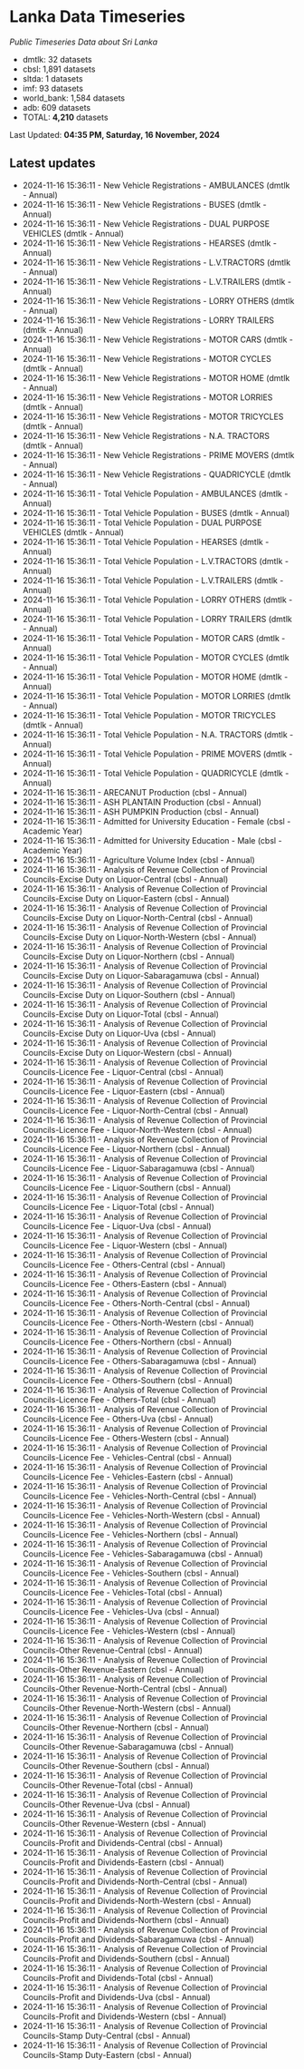 # Lanka Data Timeseries
*Public Timeseries Data about Sri Lanka*

* dmtlk: 32 datasets
* cbsl: 1,891 datasets
* sltda: 1 datasets
* imf: 93 datasets
* world_bank: 1,584 datasets
* adb: 609 datasets
* TOTAL: **4,210** datasets

Last Updated: **04:35 PM, Saturday, 16 November, 2024**

## Latest updates

* 2024-11-16 15:36:11 - New Vehicle Registrations - AMBULANCES (dmtlk - Annual)
* 2024-11-16 15:36:11 - New Vehicle Registrations - BUSES (dmtlk - Annual)
* 2024-11-16 15:36:11 - New Vehicle Registrations - DUAL PURPOSE VEHICLES (dmtlk - Annual)
* 2024-11-16 15:36:11 - New Vehicle Registrations - HEARSES (dmtlk - Annual)
* 2024-11-16 15:36:11 - New Vehicle Registrations - L.V.TRACTORS (dmtlk - Annual)
* 2024-11-16 15:36:11 - New Vehicle Registrations - L.V.TRAILERS (dmtlk - Annual)
* 2024-11-16 15:36:11 - New Vehicle Registrations - LORRY OTHERS (dmtlk - Annual)
* 2024-11-16 15:36:11 - New Vehicle Registrations - LORRY TRAILERS (dmtlk - Annual)
* 2024-11-16 15:36:11 - New Vehicle Registrations - MOTOR CARS (dmtlk - Annual)
* 2024-11-16 15:36:11 - New Vehicle Registrations - MOTOR CYCLES (dmtlk - Annual)
* 2024-11-16 15:36:11 - New Vehicle Registrations - MOTOR HOME (dmtlk - Annual)
* 2024-11-16 15:36:11 - New Vehicle Registrations - MOTOR LORRIES (dmtlk - Annual)
* 2024-11-16 15:36:11 - New Vehicle Registrations - MOTOR TRICYCLES (dmtlk - Annual)
* 2024-11-16 15:36:11 - New Vehicle Registrations - N.A. TRACTORS (dmtlk - Annual)
* 2024-11-16 15:36:11 - New Vehicle Registrations - PRIME MOVERS (dmtlk - Annual)
* 2024-11-16 15:36:11 - New Vehicle Registrations - QUADRICYCLE (dmtlk - Annual)
* 2024-11-16 15:36:11 - Total Vehicle Population - AMBULANCES (dmtlk - Annual)
* 2024-11-16 15:36:11 - Total Vehicle Population - BUSES (dmtlk - Annual)
* 2024-11-16 15:36:11 - Total Vehicle Population - DUAL PURPOSE VEHICLES (dmtlk - Annual)
* 2024-11-16 15:36:11 - Total Vehicle Population - HEARSES (dmtlk - Annual)
* 2024-11-16 15:36:11 - Total Vehicle Population - L.V.TRACTORS (dmtlk - Annual)
* 2024-11-16 15:36:11 - Total Vehicle Population - L.V.TRAILERS (dmtlk - Annual)
* 2024-11-16 15:36:11 - Total Vehicle Population - LORRY OTHERS (dmtlk - Annual)
* 2024-11-16 15:36:11 - Total Vehicle Population - LORRY TRAILERS (dmtlk - Annual)
* 2024-11-16 15:36:11 - Total Vehicle Population - MOTOR CARS (dmtlk - Annual)
* 2024-11-16 15:36:11 - Total Vehicle Population - MOTOR CYCLES (dmtlk - Annual)
* 2024-11-16 15:36:11 - Total Vehicle Population - MOTOR HOME (dmtlk - Annual)
* 2024-11-16 15:36:11 - Total Vehicle Population - MOTOR LORRIES (dmtlk - Annual)
* 2024-11-16 15:36:11 - Total Vehicle Population - MOTOR TRICYCLES (dmtlk - Annual)
* 2024-11-16 15:36:11 - Total Vehicle Population - N.A. TRACTORS (dmtlk - Annual)
* 2024-11-16 15:36:11 - Total Vehicle Population - PRIME MOVERS (dmtlk - Annual)
* 2024-11-16 15:36:11 - Total Vehicle Population - QUADRICYCLE (dmtlk - Annual)
* 2024-11-16 15:36:11 - ARECANUT Production (cbsl - Annual)
* 2024-11-16 15:36:11 - ASH PLANTAIN Production (cbsl - Annual)
* 2024-11-16 15:36:11 - ASH PUMPKIN Production (cbsl - Annual)
* 2024-11-16 15:36:11 - Admitted for University Education - Female (cbsl - Academic Year)
* 2024-11-16 15:36:11 - Admitted for University Education - Male (cbsl - Academic Year)
* 2024-11-16 15:36:11 - Agriculture Volume Index (cbsl - Annual)
* 2024-11-16 15:36:11 - Analysis of Revenue Collection of Provincial Councils-Excise Duty on Liquor-Central (cbsl - Annual)
* 2024-11-16 15:36:11 - Analysis of Revenue Collection of Provincial Councils-Excise Duty on Liquor-Eastern (cbsl - Annual)
* 2024-11-16 15:36:11 - Analysis of Revenue Collection of Provincial Councils-Excise Duty on Liquor-North-Central (cbsl - Annual)
* 2024-11-16 15:36:11 - Analysis of Revenue Collection of Provincial Councils-Excise Duty on Liquor-North-Western (cbsl - Annual)
* 2024-11-16 15:36:11 - Analysis of Revenue Collection of Provincial Councils-Excise Duty on Liquor-Northern (cbsl - Annual)
* 2024-11-16 15:36:11 - Analysis of Revenue Collection of Provincial Councils-Excise Duty on Liquor-Sabaragamuwa (cbsl - Annual)
* 2024-11-16 15:36:11 - Analysis of Revenue Collection of Provincial Councils-Excise Duty on Liquor-Southern (cbsl - Annual)
* 2024-11-16 15:36:11 - Analysis of Revenue Collection of Provincial Councils-Excise Duty on Liquor-Total (cbsl - Annual)
* 2024-11-16 15:36:11 - Analysis of Revenue Collection of Provincial Councils-Excise Duty on Liquor-Uva (cbsl - Annual)
* 2024-11-16 15:36:11 - Analysis of Revenue Collection of Provincial Councils-Excise Duty on Liquor-Western (cbsl - Annual)
* 2024-11-16 15:36:11 - Analysis of Revenue Collection of Provincial Councils-Licence Fee - Liquor-Central (cbsl - Annual)
* 2024-11-16 15:36:11 - Analysis of Revenue Collection of Provincial Councils-Licence Fee - Liquor-Eastern (cbsl - Annual)
* 2024-11-16 15:36:11 - Analysis of Revenue Collection of Provincial Councils-Licence Fee - Liquor-North-Central (cbsl - Annual)
* 2024-11-16 15:36:11 - Analysis of Revenue Collection of Provincial Councils-Licence Fee - Liquor-North-Western (cbsl - Annual)
* 2024-11-16 15:36:11 - Analysis of Revenue Collection of Provincial Councils-Licence Fee - Liquor-Northern (cbsl - Annual)
* 2024-11-16 15:36:11 - Analysis of Revenue Collection of Provincial Councils-Licence Fee - Liquor-Sabaragamuwa (cbsl - Annual)
* 2024-11-16 15:36:11 - Analysis of Revenue Collection of Provincial Councils-Licence Fee - Liquor-Southern (cbsl - Annual)
* 2024-11-16 15:36:11 - Analysis of Revenue Collection of Provincial Councils-Licence Fee - Liquor-Total (cbsl - Annual)
* 2024-11-16 15:36:11 - Analysis of Revenue Collection of Provincial Councils-Licence Fee - Liquor-Uva (cbsl - Annual)
* 2024-11-16 15:36:11 - Analysis of Revenue Collection of Provincial Councils-Licence Fee - Liquor-Western (cbsl - Annual)
* 2024-11-16 15:36:11 - Analysis of Revenue Collection of Provincial Councils-Licence Fee - Others-Central (cbsl - Annual)
* 2024-11-16 15:36:11 - Analysis of Revenue Collection of Provincial Councils-Licence Fee - Others-Eastern (cbsl - Annual)
* 2024-11-16 15:36:11 - Analysis of Revenue Collection of Provincial Councils-Licence Fee - Others-North-Central (cbsl - Annual)
* 2024-11-16 15:36:11 - Analysis of Revenue Collection of Provincial Councils-Licence Fee - Others-North-Western (cbsl - Annual)
* 2024-11-16 15:36:11 - Analysis of Revenue Collection of Provincial Councils-Licence Fee - Others-Northern (cbsl - Annual)
* 2024-11-16 15:36:11 - Analysis of Revenue Collection of Provincial Councils-Licence Fee - Others-Sabaragamuwa (cbsl - Annual)
* 2024-11-16 15:36:11 - Analysis of Revenue Collection of Provincial Councils-Licence Fee - Others-Southern (cbsl - Annual)
* 2024-11-16 15:36:11 - Analysis of Revenue Collection of Provincial Councils-Licence Fee - Others-Total (cbsl - Annual)
* 2024-11-16 15:36:11 - Analysis of Revenue Collection of Provincial Councils-Licence Fee - Others-Uva (cbsl - Annual)
* 2024-11-16 15:36:11 - Analysis of Revenue Collection of Provincial Councils-Licence Fee - Others-Western (cbsl - Annual)
* 2024-11-16 15:36:11 - Analysis of Revenue Collection of Provincial Councils-Licence Fee - Vehicles-Central (cbsl - Annual)
* 2024-11-16 15:36:11 - Analysis of Revenue Collection of Provincial Councils-Licence Fee - Vehicles-Eastern (cbsl - Annual)
* 2024-11-16 15:36:11 - Analysis of Revenue Collection of Provincial Councils-Licence Fee - Vehicles-North-Central (cbsl - Annual)
* 2024-11-16 15:36:11 - Analysis of Revenue Collection of Provincial Councils-Licence Fee - Vehicles-North-Western (cbsl - Annual)
* 2024-11-16 15:36:11 - Analysis of Revenue Collection of Provincial Councils-Licence Fee - Vehicles-Northern (cbsl - Annual)
* 2024-11-16 15:36:11 - Analysis of Revenue Collection of Provincial Councils-Licence Fee - Vehicles-Sabaragamuwa (cbsl - Annual)
* 2024-11-16 15:36:11 - Analysis of Revenue Collection of Provincial Councils-Licence Fee - Vehicles-Southern (cbsl - Annual)
* 2024-11-16 15:36:11 - Analysis of Revenue Collection of Provincial Councils-Licence Fee - Vehicles-Total (cbsl - Annual)
* 2024-11-16 15:36:11 - Analysis of Revenue Collection of Provincial Councils-Licence Fee - Vehicles-Uva (cbsl - Annual)
* 2024-11-16 15:36:11 - Analysis of Revenue Collection of Provincial Councils-Licence Fee - Vehicles-Western (cbsl - Annual)
* 2024-11-16 15:36:11 - Analysis of Revenue Collection of Provincial Councils-Other Revenue-Central (cbsl - Annual)
* 2024-11-16 15:36:11 - Analysis of Revenue Collection of Provincial Councils-Other Revenue-Eastern (cbsl - Annual)
* 2024-11-16 15:36:11 - Analysis of Revenue Collection of Provincial Councils-Other Revenue-North-Central (cbsl - Annual)
* 2024-11-16 15:36:11 - Analysis of Revenue Collection of Provincial Councils-Other Revenue-North-Western (cbsl - Annual)
* 2024-11-16 15:36:11 - Analysis of Revenue Collection of Provincial Councils-Other Revenue-Northern (cbsl - Annual)
* 2024-11-16 15:36:11 - Analysis of Revenue Collection of Provincial Councils-Other Revenue-Sabaragamuwa (cbsl - Annual)
* 2024-11-16 15:36:11 - Analysis of Revenue Collection of Provincial Councils-Other Revenue-Southern (cbsl - Annual)
* 2024-11-16 15:36:11 - Analysis of Revenue Collection of Provincial Councils-Other Revenue-Total (cbsl - Annual)
* 2024-11-16 15:36:11 - Analysis of Revenue Collection of Provincial Councils-Other Revenue-Uva (cbsl - Annual)
* 2024-11-16 15:36:11 - Analysis of Revenue Collection of Provincial Councils-Other Revenue-Western (cbsl - Annual)
* 2024-11-16 15:36:11 - Analysis of Revenue Collection of Provincial Councils-Profit and Dividends-Central (cbsl - Annual)
* 2024-11-16 15:36:11 - Analysis of Revenue Collection of Provincial Councils-Profit and Dividends-Eastern (cbsl - Annual)
* 2024-11-16 15:36:11 - Analysis of Revenue Collection of Provincial Councils-Profit and Dividends-North-Central (cbsl - Annual)
* 2024-11-16 15:36:11 - Analysis of Revenue Collection of Provincial Councils-Profit and Dividends-North-Western (cbsl - Annual)
* 2024-11-16 15:36:11 - Analysis of Revenue Collection of Provincial Councils-Profit and Dividends-Northern (cbsl - Annual)
* 2024-11-16 15:36:11 - Analysis of Revenue Collection of Provincial Councils-Profit and Dividends-Sabaragamuwa (cbsl - Annual)
* 2024-11-16 15:36:11 - Analysis of Revenue Collection of Provincial Councils-Profit and Dividends-Southern (cbsl - Annual)
* 2024-11-16 15:36:11 - Analysis of Revenue Collection of Provincial Councils-Profit and Dividends-Total (cbsl - Annual)
* 2024-11-16 15:36:11 - Analysis of Revenue Collection of Provincial Councils-Profit and Dividends-Uva (cbsl - Annual)
* 2024-11-16 15:36:11 - Analysis of Revenue Collection of Provincial Councils-Profit and Dividends-Western (cbsl - Annual)
* 2024-11-16 15:36:11 - Analysis of Revenue Collection of Provincial Councils-Stamp Duty-Central (cbsl - Annual)
* 2024-11-16 15:36:11 - Analysis of Revenue Collection of Provincial Councils-Stamp Duty-Eastern (cbsl - Annual)